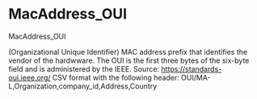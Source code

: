 # MacAddress_OUI
MacAddress_OUI

(Organizational Unique Identifier) MAC address prefix that identifies the vendor of the hardwware. 
The OUI is the first three bytes of the six-byte field and is administered by the IEEE. 
Source: https://standards-oui.ieee.org/
CSV format with the following header: OUI/MA-L,Organization,company_id,Address,Country
